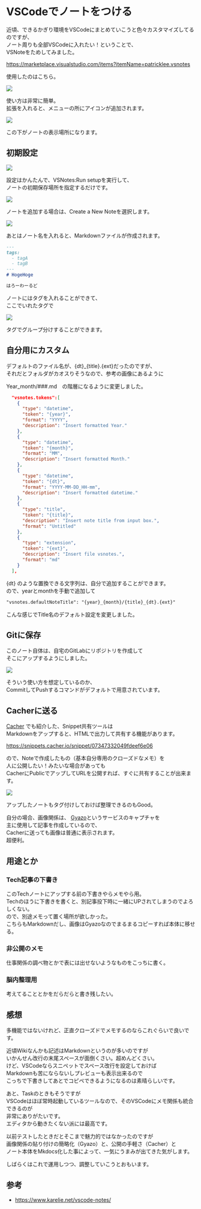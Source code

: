 # VSCodeでノートをつける

<!-- SUMMARY:VSCodeでノートをつける -->

近頃、できるかぎり環境をVSCodeにまとめていこうと色々カスタマイズしてるのですが、  
ノート周りも全部VSCodeに入れたい！ということで、  
VSNoteをためしてみました。  
  
https://marketplace.visualstudio.com/items?itemName=patricklee.vsnotes

使用したのはこちら。  
  
![](https://gyazo.com/a5cbc744119780a6db03dfeba2ea6ab1.png)

使い方は非常に簡単。  
拡張を入れると、メニューの所にアイコンが追加されます。  
  
![](https://gyazo.com/cf9785474f6000936e93ab884574225d.png)    

この下がノートの表示場所になります。  
  
## 初期設定

![](https://gyazo.com/df0514d64779e5c0b96b60cf10b59640.png)

設定はかんたんで、VSNotes:Run setupを実行して、  
ノートの初期保存場所を指定するだけです。  

![](https://gyazo.com/63d64e13a0d5ffdf52149edaf7e64c9e.png)

ノートを追加する場合は、Create a New Noteを選択します。  
  
![](https://gyazo.com/6f51915d31d29bf547cdf70ea7279e1f.png)

あとはノート名を入れると、Markdownファイルが作成されます。  
  
```markdown
---
tags:
  - tagA
  - tagB
---
# HogeHoge

はろーわーるど
```
ノートにはタグを入れることができて、  
ここでいれたタグで

![](https://gyazo.com/5ec6dc031e105cc5ad1aeaed45578295.png)

タグでグループ分けすることができます。  
  
## 自分用にカスタム

デフォルトのファイル名が、{dt}_{title}.{ext}だったのですが、  
それだとフォルダがカオスりそうなので、参考の画像にあるように  
  
Year_month/###.md　の階層になるように変更しました。  

```json
  "vsnotes.tokens":[
    {
      "type": "datetime",
      "token": "{year}",
      "format": "YYYY",
      "description": "Insert formatted Year."
    },    
    {
      "type": "datetime",
      "token": "{month}",
      "format": "MM",
      "description": "Insert formatted Month."
    },    
    {
      "type": "datetime",
      "token": "{dt}",
      "format": "YYYY-MM-DD_HH-mm",
      "description": "Insert formatted datetime."
    },
    {
      "type": "title",
      "token": "{title}",
      "description": "Insert note title from input box.",
      "format": "Untitled"
    },
    {
      "type": "extension",
      "token": "{ext}",
      "description": "Insert file vsnotes.",
      "format": "md"
    }
  ],
```

{dt} のような置換できる文字列は、自分で追加することができます。  
ので、yearとmonthを手動で追加して  
  
```markdown
"vsnotes.defaultNoteTitle": "{year}_{month}/{title}_{dt}.{ext}"
```
こんな感じでTitle名のデフォルト設定を変更しました。  

## Gitに保存

このノート自体は、自宅のGitLabにリポジトリを作成して  
そこにアップするようにしました。  

![](https://gyazo.com/20155190a495fe2b9877656cf8b89908.png)

そういう使い方を想定しているのか、  
CommitしてPushするコマンドがデフォルトで用意されています。  
  
## Cacherに送る

[Cacher](vscode_cacher.md) でも紹介した、Snippet共有ツールは  
Markdownをアップすると、HTMLで出力して共有する機能があります。  
  
https://snippets.cacher.io/snippet/07347332049fdeef6e06

ので、Noteで作成したもの（基本自分専用のクローズドなメモ）を  
人に公開したい！みたいな場合があっても  
CacherにPublicでアップしてURLを公開すれば、すぐに共有することが出来ます。  

![](https://gyazo.com/1eafc08f4a6b576dcca500d359af21be.png)

アップしたノートもタグ付けしておけば整理できるのもGood。  
  
自分の場合、画像関係は、 [Gyazo](https://gyazo.com/captures)というサービスのキャプチャを  
主に使用して記事を作成しているので、  
Cacherに送っても画像は普通に表示されます。  
超便利。  
  
## 用途とか

### Tech記事の下書き

このTechノートにアップする前の下書きやらメモやら用。  
Techのほうに下書きを書くと、別記事投下時に一緒にUPされてしまうのでよろしくない。  
ので、別途メモって置く場所が欲しかった。  
こちらもMarkdownだし、画像はGyazoなのでまるまるコピーすれば本体に移せる。  
  
### 非公開のメモ

仕事関係の調べ物とかで表には出せないようなものをこっちに書く。  

### 脳内整理用

考えてることとかをだらだらと書き残したい。  
  
## 感想

多機能ではないけれど、正直クローズドでメモするのならこれぐらいで良いです。  
  
近頃Wikiなんかも記述はMarkdownというのが多いのですが  
いかんせん改行の末尾スペースが面倒くさい。超めんどくさい。  
けど、VSCodeならスニペットでスペース改行を設定しておけば  
Markdownも苦にならないしプレビューも表示出来るので  
こっちで下書きしてあとでコピペできるようになるのは素晴らしいです。
  
あと、Taskのときもそうですが  
VSCodeはほぼ常時起動しているツールなので、そのVSCodeにメモ関係も統合できるのが  
非常にありがたいです。  
エディタから動きたくない派には最高です。  
  
以前テストしたときだとそこまで魅力的ではなかったのですが  
画像関係の貼り付けの簡略化（Gyazo）と、公開の手軽さ（Cacher）と  
ノート本体をMkdocs化した事によって、一気にうまみが出てきた気がします。  
  
しばらくはこれで運用しつつ、調整していこうとおもいます。  
  

## 参考

* https://www.karelie.net/vscode-notes/